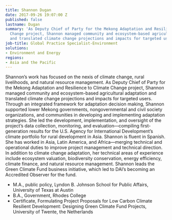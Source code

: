 ```yaml
---
title: Shannon Dugan
date: 2017-09-26 19:07:00 Z
published: false
lastname: Dugan
summary: 'As Deputy Chief of Party for the Mekong Adaptation and Resilience to Climate
  Change project, Shannon managed community and ecosystem-based agricultural adaptation
  and translated climate change projections and impacts for targeted users. '
job-title: Global Practice Specialist-Environment
solutions:
- Environment and Energy
regions:
- Asia and the Pacific
---
```


Shannon’s work has focused on the nexis of climate change, rural livelihoods, and natural resource management. As Deputy Chief of Party for the Mekong Adaptation and Resilience to Climate Change project, Shannon managed community and ecosystem-based agricultural adaptation and translated climate change projections and impacts for targeted users. Through an integrated framework for adaptation decision making, Shannon supported lower Mekong governments, nongovernmental and civil society organizations, and communities in developing and implementing adaptation strategies. She led the development, implementation, and oversight of the project’s data collection, monitoring, and evaluation—compiling first-generation results for the U.S. Agency for International Development’s climate portfolio for rural development in Asia.
Shannon is fluent in Spanish. She has worked in Asia, Latin America, and Africa—merging technical and operational duties to improve project management and technical direction. In addition to climate change adaptation, her technical areas of experience include ecosystem valuation, biodiversity conservation, energy efficiency, climate finance, and natural resource management. Shannon leads the Green Climate Fund business initiative, which led to DAI’s becoming an Accredited Observer for the fund.

* M.A., public policy, Lyndon B. Johnson School for Public Affairs, University of Texas at Austin
* B.A., Government, Rhodes College
* Certificate, Formulating Project Proposals for Low Carbon Climate Resilient Development: Designing Green Climate Fund Projects, University of Twente, the Netherlands